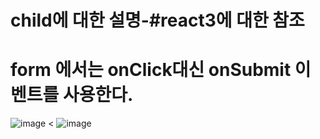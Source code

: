# child에 대한 설명-#react3에 대한 참조

# form 에서는 onClick대신 onSubmit 이벤트를 사용한다.
![image](https://github.com/yangjungmin/react_basic/assets/129017040/30f9324b-5bfd-47e8-b863-14d2fd81bf87) <
![image](https://github.com/yangjungmin/react_basic/assets/129017040/62abfb7a-a515-448b-86da-79e3a8ec69c0)
